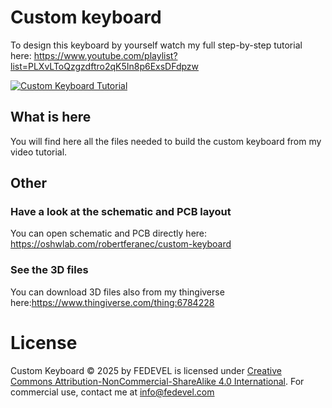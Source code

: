 # Custom keyboard
To design this keyboard by yourself watch my full step-by-step tutorial here: https://www.youtube.com/playlist?list=PLXvLToQzgzdftro2qK5In8p6ExsDFdpzw

[![Custom Keyboard Tutorial](https://img.youtube.com/vi/N4cLFE0FF2U/0.jpg)](https://www.youtube.com/watch?v=N4cLFE0FF2U)

## What is here
You will find here all the files needed to build the custom keyboard from my video tutorial.

## Other
### Have a look at the schematic and PCB layout
You can open schematic and PCB directly here: https://oshwlab.com/robertferanec/custom-keyboard
### See the 3D files
You can download 3D files also from my thingiverse here:https://www.thingiverse.com/thing:6784228 

# License
Custom Keyboard © 2025 by FEDEVEL is licensed under [Creative Commons Attribution-NonCommercial-ShareAlike 4.0 International](https://creativecommons.org/licenses/by-nc-sa/4.0/?ref=chooser-v1). For commercial use, contact me at info@fedevel.com 
